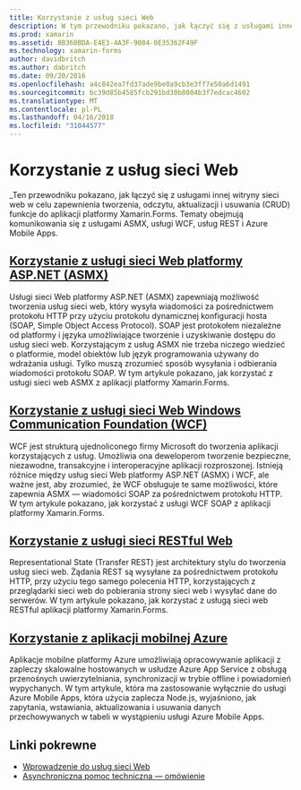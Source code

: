 ```yaml
---
title: Korzystanie z usług sieci Web
description: W tym przewodniku pokazano, jak łączyć się z usługami innej witryny sieci web w celu zapewnienia tworzenia, odczytu, aktualizacji i usuwania (CRUD) funkcje do aplikacji platformy Xamarin.Forms. Tematy obejmują komunikowania się z usługami ASMX, usługi WCF, usług REST i Azure Mobile Apps.
ms.prod: xamarin
ms.assetid: 8B360BDA-E4E3-4A3F-9004-0E35362F49F
ms.technology: xamarin-forms
author: davidbritch
ms.author: dabritch
ms.date: 09/20/2016
ms.openlocfilehash: a4c842ea7fd37ade9be0a9cb3e3ff7e50a6d1491
ms.sourcegitcommit: bc39d85b4585fcb291bd30b8004b3f7edcac4602
ms.translationtype: MT
ms.contentlocale: pl-PL
ms.lasthandoff: 04/16/2018
ms.locfileid: "31044577"
---
```

# <a name="consuming-web-services"></a>Korzystanie z usług sieci Web

_Ten przewodniku pokazano, jak łączyć się z usługami innej witryny sieci web w celu zapewnienia tworzenia, odczytu, aktualizacji i usuwania (CRUD) funkcje do aplikacji platformy Xamarin.Forms. Tematy obejmują komunikowania się z usługami ASMX, usługi WCF, usług REST i Azure Mobile Apps.

## <a name="consuming-an-aspnet-web-service-asmxxamarin-formsdata-cloudconsumingasmxmd"></a>[Korzystanie z usługi sieci Web platformy ASP.NET (ASMX)](~/xamarin-forms/data-cloud/consuming/asmx.md)

Usługi sieci Web platformy ASP.NET (ASMX) zapewniają możliwość tworzenia usług sieci web, który wysyła wiadomości za pośrednictwem protokołu HTTP przy użyciu protokołu dynamicznej konfiguracji hosta (SOAP, Simple Object Access Protocol). SOAP jest protokołem niezależne od platformy i języka umożliwiające tworzenie i uzyskiwanie dostępu do usług sieci web. Korzystającym z usług ASMX nie trzeba niczego wiedzieć o platformie, model obiektów lub język programowania używany do wdrażania usługi. Tylko muszą zrozumieć sposób wysyłania i odbierania wiadomości protokołu SOAP. W tym artykule pokazano, jak korzystać z usługi sieci web ASMX z aplikacji platformy Xamarin.Forms.

## <a name="consuming-a-windows-communication-foundation-wcf-web-servicexamarin-formsdata-cloudconsumingwcfmd"></a>[Korzystanie z usługi sieci Web Windows Communication Foundation (WCF)](~/xamarin-forms/data-cloud/consuming/wcf.md)

WCF jest strukturą ujednoliconego firmy Microsoft do tworzenia aplikacji korzystających z usług. Umożliwia ona deweloperom tworzenie bezpieczne, niezawodne, transakcyjne i interoperacyjne aplikacji rozproszonej. Istnieją różnice między usług sieci Web platformy ASP.NET (ASMX) i WCF, ale ważne jest, aby zrozumieć, że WCF obsługuje te same możliwości, które zapewnia ASMX — wiadomości SOAP za pośrednictwem protokołu HTTP. W tym artykule pokazano, jak korzystać z usługi WCF SOAP z aplikacji platformy Xamarin.Forms.

## <a name="consuming-a-restful-web-servicexamarin-formsdata-cloudconsumingrestmd"></a>[Korzystanie z usługi sieci RESTful Web](~/xamarin-forms/data-cloud/consuming/rest.md)

Representational State (Transfer REST) jest architektury stylu do tworzenia usług sieci web. Żądania REST są wysyłane za pośrednictwem protokołu HTTP, przy użyciu tego samego polecenia HTTP, korzystających z przeglądarki sieci web do pobierania strony sieci web i wysyłać dane do serwerów. W tym artykule pokazano, jak korzystać z usługą sieci web RESTful aplikacji platformy Xamarin.Forms.

## <a name="consuming-an-azure-mobile-appxamarin-formsdata-cloudconsumingazuremd"></a>[Korzystanie z aplikacji mobilnej Azure](~/xamarin-forms/data-cloud/consuming/azure.md)

Aplikacje mobilne platformy Azure umożliwiają opracowywanie aplikacji z zapleczy skalowalne hostowanych w usłudze Azure App Service z obsługą przenośnych uwierzytelniania, synchronizacji w trybie offline i powiadomień wypychanych. W tym artykule, która ma zastosowanie wyłącznie do usługi Azure Mobile Apps, która użycia zaplecza Node.js, wyjaśniono, jak zapytania, wstawiania, aktualizowania i usuwania danych przechowywanych w tabeli w wystąpieniu usługi Azure Mobile Apps.

## <a name="related-links"></a>Linki pokrewne

- [Wprowadzenie do usług sieci Web](~/cross-platform/data-cloud/web-services/index.md)
- [Asynchroniczna pomoc techniczna — omówienie](~/cross-platform/platform/async.md)
